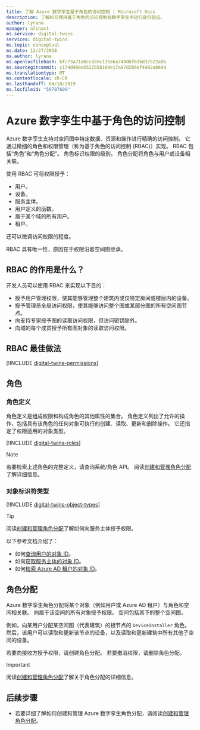 ```yaml
---
title: 了解 Azure 数字孪生基于角色的访问控制 | Microsoft Docs
description: 了解如何使用基于角色的访问控制在数字孪生中进行身份验证。
author: lyrana
manager: alinast
ms.service: digital-twins
services: digital-twins
ms.topic: conceptual
ms.date: 12/27/2018
ms.author: lyrana
ms.openlocfilehash: bfc73a71a0ccda5c135e6a740d6f63bd37522a9b
ms.sourcegitcommit: c174d408a5522b58160e17a87d2b6ef4482a6694
ms.translationtype: MT
ms.contentlocale: zh-CN
ms.lasthandoff: 04/18/2019
ms.locfileid: "59787609"
---
```

# <a name="role-based-access-control-in-azure-digital-twins"></a>Azure 数字孪生中基于角色的访问控制

Azure 数字孪生支持对空间图中特定数据、资源和操作进行精确的访问控制。 它通过精细的角色和权限管理（称为基于角色的访问控制 (RBAC)）实现。 RBAC 包括“角色”和“角色分配”。 角色标识权限的级别。 角色分配将角色与用户或设备相关联。

使用 RBAC 可将权限授予：

- 用户。
- 设备。
- 服务主体。
- 用户定义的函数。
- 属于某个域的所有用户。
- 租户。

还可以微调访问权限的程度。

RBAC 具有唯一性，原因在于权限沿着空间图继承。

## <a name="what-can-i-do-with-rbac"></a>RBAC 的作用是什么？

开发人员可以使用 RBAC 来实现以下目的：

- 授予用户管理权限，使其能够管理整个建筑内或仅特定房间或楼层内的设备。
- 授予管理员全局访问权限，使其能够访问整个图或某部分图的所有空间图节点。
- 向支持专家授予图的读取访问权限，但访问密钥除外。
- 向域的每个成员授予所有图对象的读取访问权限。

## <a name="rbac-best-practices"></a>RBAC 最佳做法

[!INCLUDE [digital-twins-permissions](../../includes/digital-twins-rbac-best-practices.md)]

## <a name="roles"></a>角色

### <a name="role-definitions"></a>角色定义

角色定义是组成权限和构成角色的其他属性的集合。 角色定义列出了允许的操作，包括具有该角色的任何对象可执行的创建、读取、更新和删除操作。 它还指定了权限适用的对象类型。

[!INCLUDE [digital-twins-roles](../../includes/digital-twins-roles.md)]

>[!NOTE]
> 若要检索上述角色的完整定义，请查询系统/角色 API。
> 阅读[创建和管理角色分配](./security-create-manage-role-assignments.md#all)了解详细信息。

### <a name="object-identifier-types"></a>对象标识符类型

[!INCLUDE [digital-twins-object-types](../../includes/digital-twins-object-id-types.md)]

>[!TIP]
> 阅读[创建和管理角色分配](./security-create-manage-role-assignments.md#grant)了解如何向服务主体授予权限。

以下参考文档介绍了：

- 如何[查询用户的对象 ID](https://docs.microsoft.com/powershell/module/azuread/get-azureaduser?view=azureadps-2.0)。
- 如何[获取服务主体的对象 ID](https://docs.microsoft.com/powershell/module/az.resources/get-azadserviceprincipal)。
- 如何[检索 Azure AD 租户的对象 ID](../active-directory/develop/quickstart-create-new-tenant.md)。

## <a name="role-assignments"></a>角色分配

Azure 数字孪生角色分配将某个对象（例如用户或 Azure AD 租户）与角色和空间相关联。 向属于该空间的所有对象授予权限。 空间包括其下的整个空间图。

例如，向某用户分配某空间图（代表建筑）的根节点的 `DeviceInstaller` 角色。 然后，该用户可以读取和更新该节点的设备，以及读取和更新建筑中所有其他子空间的设备。

若要向接收方授予权限，请创建角色分配。 若要撤消权限，请删除角色分配。

>[!IMPORTANT]
> 阅读[创建和管理角色分配](./security-create-manage-role-assignments.md)了解关于角色分配的详细信息。

## <a name="next-steps"></a>后续步骤

- 若要详细了解如何创建和管理 Azure 数字孪生角色分配，请阅读[创建和管理角色分配](./security-create-manage-role-assignments.md)。
